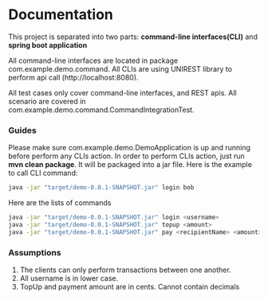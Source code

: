 # Documentation

This project is separated into two parts: **command-line interfaces(CLI)** and **spring boot application**

All command-line interfaces are located in package com.example.demo.command. All CLIs are using UNIREST library to perform api call (http://localhost:8080).

All test cases only cover command-line interfaces, and REST apis. All scenario are covered in com.example.demo.command.CommandIntegrationTest.

### Guides
Please make sure com.example.demo.DemoApplication is up and running before perform any CLIs action. In order to perform CLIs action, just run **mvn clean package**. It will be packaged into a jar file. Here is the example to call CLI command:
```bash
java -jar "target/demo-0.0.1-SNAPSHOT.jar" login bob
 ```
Here are the lists of commands 
```bash
java -jar "target/demo-0.0.1-SNAPSHOT.jar" login <username>
java -jar "target/demo-0.0.1-SNAPSHOT.jar" topup <amount>
java -jar "target/demo-0.0.1-SNAPSHOT.jar" pay <recipientName> <amount>
 ```
### Assumptions
1. The clients can only perform transactions between one another.
2. All username is in lower case.
3. TopUp and payment amount are in cents. Cannot contain decimals 

